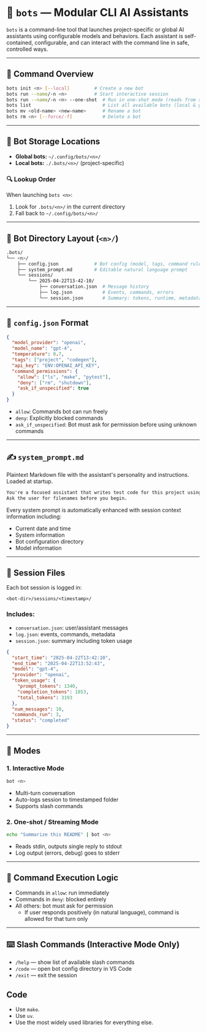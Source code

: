 # 🧠 `bots` — Modular CLI AI Assistants

`bots` is a command-line tool that launches project-specific or global AI assistants using configurable models and behaviors. Each assistant is self-contained, configurable, and can interact with the command line in safe, controlled ways.

---

## 🧰 Command Overview

```bash
bots init <n> [--local]         # Create a new bot
bots run --name/-n <n>          # Start interactive session
bots run --name/-n <n> --one-shot  # Run in one-shot mode (reads from stdin)
bots list                          # List all available bots (local & global)
bots mv <old-name> <new-name>      # Rename a bot
bots rm <n> [--force/-f]           # Delete a bot
```

---

## 📁 Bot Storage Locations

- **Global bots:** `~/.config/bots/<n>/`
- **Local bots:** `./.bots/<n>/` (project-specific)

### 🔍 Lookup Order

When launching `bots <n>`:

1. Look for `.bots/<n>/` in the current directory
2. Fall back to `~/.config/bots/<n>/`

---

## 📂 Bot Directory Layout (`<n>/`)

```bash
.bots/
└── <n>/
    ├── config.json             # Bot config (model, tags, command rules)
    ├── system_prompt.md        # Editable natural language prompt
    └── sessions/
        └── 2025-04-22T13-42-10/
            ├── conversation.json  # Message history
            ├── log.json           # Events, commands, errors
            └── session.json       # Summary: tokens, runtime, metadata
```

---

## 🧾 `config.json` Format

```json
{
  "model_provider": "openai",
  "model_name": "gpt-4",
  "temperature": 0.7,
  "tags": ["project", "codegen"],
  "api_key": "ENV:OPENAI_API_KEY",
  "command_permissions": {
    "allow": ["ls", "make", "pytest"],
    "deny": ["rm", "shutdown"],
    "ask_if_unspecified": true
  }
}
```

- `allow`: Commands bot can run freely
- `deny`: Explicitly blocked commands
- `ask_if_unspecified`: Bot must ask for permission before using unknown commands

---

## ✍️ `system_prompt.md`

Plaintext Markdown file with the assistant's personality and instructions. Loaded at startup.

```markdown
You're a focused assistant that writes test code for this project using pytest.
Ask the user for filenames before you begin.
```

Every system prompt is automatically enhanced with session context information including:
- Current date and time
- System information
- Bot configuration directory
- Model information

---

## 💬 Session Files

Each bot session is logged in:

```
<bot-dir>/sessions/<timestamp>/
```

### Includes:

- `conversation.json`: user/assistant messages
- `log.json`: events, commands, metadata
- `session.json`: summary including token usage

```json
{
  "start_time": "2025-04-22T13:42:10",
  "end_time": "2025-04-22T13:52:43",
  "model": "gpt-4",
  "provider": "openai",
  "token_usage": {
    "prompt_tokens": 1340,
    "completion_tokens": 1853,
    "total_tokens": 3193
  },
  "num_messages": 10,
  "commands_run": 3,
  "status": "completed"
}
```

---

## 🧠 Modes

### 1. **Interactive Mode**

```bash
bot <n>
```

- Multi-turn conversation
- Auto-logs session to timestamped folder
- Supports slash commands

### 2. **One-shot / Streaming Mode**

```bash
echo "Summarize this README" | bot <n>
```

- Reads stdin, outputs single reply to stdout
- Log output (errors, debug) goes to stderr

---

## 🔐 Command Execution Logic

- Commands in `allow`: run immediately
- Commands in `deny`: blocked entirely
- All others: bot must ask for permission
  - If user responds positively (in natural language), command is allowed for that turn only

---

## ⌨️ Slash Commands (Interactive Mode Only)

- `/help` — show list of available slash commands
- `/code` — open bot config directory in VS Code
- `/exit` — exit the session

## Code

- Use `make`.
- Use `uv`.
- Use the most widely used libraries for everything else.